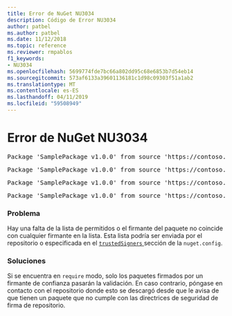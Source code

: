 ```yaml
---
title: Error de NuGet NU3034
description: Código de Error NU3034
author: patbel
ms.author: patbel
ms.date: 11/12/2018
ms.topic: reference
ms.reviewer: rmpablos
f1_keywords:
- NU3034
ms.openlocfilehash: 5699774fde7bc66a802dd95c68e6853b7d54eb14
ms.sourcegitcommit: 573af6133a39601136181c1d98c09303f51a1ab2
ms.translationtype: MT
ms.contentlocale: es-ES
ms.lasthandoff: 04/11/2019
ms.locfileid: "59508949"
---
```

# <a name="nuget-error-nu3034"></a>Error de NuGet NU3034

<pre>Package 'SamplePackage v1.0.0' from source 'https://contoso.com/index.json': signatureValidationMode is set to require, so packages are allowed only if signed by trusted signers; however, no trusted signers were specified.</pre>
<pre>Package 'SamplePackage v1.0.0' from source 'https://contoso.com/index.json': The package signature certificate fingerprint does not match any certificate fingerprint in the allow list.</pre>
<pre>Package 'SamplePackage v1.0.0' from source 'https://contoso.com/index.json': This repository indicated that all its packages are repository signed; however, it listed no signing certificates.</pre>
<pre>Package 'SamplePackage v1.0.0' from source 'https://contoso.com/index.json': This package was not repository signed with a certificate listed by this repository.</pre>

### <a name="issue"></a>Problema

Hay una falta de la lista de permitidos o el firmante del paquete no coincide con cualquier firmante en la lista. Esta lista podría ser enviada por el repositorio o especificada en el [ `trustedSigners` ](../nuget-config-file.md#trustedsigners-section) sección de la `nuget.config`.

### <a name="solution"></a>Soluciones

Si se encuentra en `require` modo, solo los paquetes firmados por un firmante de confianza pasarán la validación. En caso contrario, póngase en contacto con el repositorio donde esto se descargó desde que le avisa de que tienen un paquete que no cumple con las directrices de seguridad de firma de repositorio.
